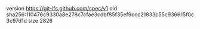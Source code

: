 version https://git-lfs.github.com/spec/v1
oid sha256:110476c9330a8e278c7cfae3cdbf85f35ef9ccc21833c55c936615f0c3c97d1d
size 2826
